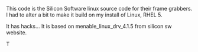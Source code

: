 This code is the Silicon Software linux source code for their
frame grabbers. I had to alter a bit to make it build on my install
of Linux, RHEL 5.

It has hacks... It is based on 
menable_linux_drv_4.1.5 from silicon sw website.


T

